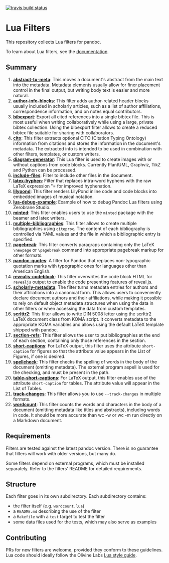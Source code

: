 [![travis build
status](https://img.shields.io/travis/pandoc/lua-filters/master.svg?label=travis+build)](https://travis-ci.org/pandoc/lua-filters)

# Lua Filters

This repository collects Lua filters for pandoc.

To learn about Lua filters, see the
[documentation](http://pandoc.org/lua-filters.html).

Summary
-------
1. [**abstract-to-meta**](https://github.com/pandoc/lua-filters/tree/master/abstract-to-meta): This moves a document's abstract from the main text into the metadata. Metadata elements usually allow for finer placement control in the final output, but writing body text is easier and more natural.
1. [**author-info-blocks**](https://github.com/pandoc/lua-filters/tree/master/author-info-blocks):  This filter adds author-related header blocks usually included in scholarly articles, such as a list of author affiliations, correspondence information, and on notes equal contributors.
1. [**bibexport**](https://github.com/pandoc/lua-filters/tree/master/bibexport):  Export all cited references into a single bibtex file. This is most useful when writing collaboratively while using a large, private bibtex collection. Using the bibexport filter allows to create a reduced bibtex file suitable for sharing with collaborators.
1. [**cito**](https://github.com/pandoc/lua-filters/tree/master/cito):  This filter extracts optional CiTO (Citation Typing Ontology) information from citations and stores the information in the document's metadata. The extracted info is intended to be used in combination with other filters, templates, or custom writers.
1. [**diagram-generator**](https://github.com/pandoc/lua-filters/tree/master/diagram-generator):  This Lua filter is used to create images with or without captions from code blocks. Currently PlantUML, Graphviz, TikZ and Python can be processed.
1. [**include-files**](https://github.com/pandoc/lua-filters/tree/master/include-files):  Filter to include other files in the document.
1. [**latex-hyphen**](https://github.com/pandoc/lua-filters/tree/master/latex-hyphen): Filter that replaces intra-word hyphens with the raw LaTeX expression "= for improved hyphenation.
1. [**lilypond**](https://github.com/pandoc/lua-filters/tree/master/lilypond):  This filter renders LilyPond inline code and code blocks into embedded images of musical notation.
1. [**lua-debug-example**](https://github.com/pandoc/lua-filters/tree/master/lua-debug-example): Example of how to debug Pandoc Lua filters using Zerobrane Studio.
1. [**minted**](https://github.com/pandoc/lua-filters/tree/master/minted): This filter enables users to use the `minted` package with the beamer and latex writers. 
1. [**multiple-bibliographies**](https://github.com/pandoc/lua-filters/tree/master/multiple-bibliographies): This filter allows to create multiple bibliographies using `citeproc`. The content of each bibliography is controlled via YAML values and the file in which a bibliographic entry is specified.
1. [**pagebreak**](https://github.com/pandoc/lua-filters/tree/master/pagebreak): This filter converts paragraps containing only the LaTeX `\newpage` or `\pagebreak` command into appropriate pagebreak markup for other formats. 
1. [**pandoc-quotes**](https://github.com/pandoc/lua-filters/tree/master/pandoc-quotes.lua): A filter for Pandoc that replaces non-typographic quotation marks with typographic ones for languages other than American English.
1. [**revealjs-codeblock**](https://github.com/pandoc/lua-filters/tree/master/revealjs-codeblock): This filter overwrites the code block HTML for `revealjs` output to enable the code presenting features of reveal.js.
1. [**scholarly-metadata**](https://github.com/pandoc/lua-filters/tree/master/scholarly-metadata): The filter turns metadata entries for authors and their affiliations into a canonical form. This allows users to conveniently declare document authors and their affiliations, while making it possible to rely on default object metadata structures when using the data in other filters or when accessing the data from custom templates.
1. [**scrlttr2**](https://github.com/pandoc/lua-filters/tree/master/scrlttr2): This filter allows to write DIN 5008 letter using the scrlttr2 LaTeX document class from KOMA script. It converts metadata to the appropriate KOMA variables and allows using the default LaTeX template shipped with pandoc.
1. [**section-refs**](https://github.com/pandoc/lua-filters/tree/master/section-refs): This filter allows the user to put bibliographies at the end of each section, containing only those references in the section.
1. [**short-captions**](https://github.com/pandoc/lua-filters/tree/master/short-captions): For LaTeX output, this filter uses the attribute `short-caption` for figures so that the attribute value appears in the List of Figures, if one is desired.
1. [**spellcheck**](https://github.com/pandoc/lua-filters/tree/master/spellcheck): This filter checks the spelling of words in the body of the document (omitting metadata). The external program aspell is used for the checking, and must be present in the path.
1. [**table-short-captions**](https://github.com/pandoc/lua-filters/tree/master/table-short-captions): For LaTeX output, this filter enables use of the attribute `short-caption` for tables. The attribute value will appear in the List of Tables.
1. [**track-changes**](https://github.com/pandoc/lua-filters/tree/master/track-changes): This filter allows you to use `--track-changes` in multiple formats.
1. [**wordcount**](https://github.com/pandoc/lua-filters/tree/master/wordcount): This filter counts the words and characters in the body of a document (omitting metadata like titles and abstracts), including words in code. It should be more accurate than wc -w or wc -m run directly on a Markdown document.


Requirements
------------

Filters are tested against the latest pandoc version.  There is
no guarantee that filters will work with older versions, but
many do.

Some filters depend on external programs, which must be installed
separately.  Refer to the filters' README for detailed
requirements.

Structure
---------

Each filter goes in its own subdirectory.  Each subdirectory contains:

- the filter itself (e.g. `wordcount.lua`)
- a `README.md` describing the use of the filter
- a `Makefile` with a `test` target to test the filter
- some data files used for the tests, which may also serve
  as examples
  
Contributing
------------

PRs for new filters are welcome, provided they conform to these
guidelines. Lua code should ideally follow the Olivine Labs [Lua
style guide].

[Lua style guide]: https://github.com/Olivine-Labs/lua-style-guide

